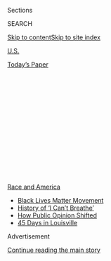 <div id="app">

<div>

<div>

<div>

<div class="NYTAppHideMasthead css-1q2w90k e1suatyy0">

<div class="section css-ui9rw0 e1suatyy2">

<div class="css-eph4ug er09x8g0">

<div class="css-6n7j50">

</div>

<span class="css-1dv1kvn">Sections</span>

<div class="css-10488qs">

<span class="css-1dv1kvn">SEARCH</span>

</div>

[Skip to content](#site-content)[Skip to site
index](#site-index)

</div>

<div id="masthead-section-label" class="css-1wr3we4 eaxe0e00">

[U.S.](https://www.nytimes3xbfgragh.onion/section/us)

</div>

<div class="css-10698na e1huz5gh0">

</div>

</div>

<div id="masthead-bar-one" class="section hasLinks css-15hmgas e1csuq9d3">

<div class="css-uqyvli e1csuq9d0">

</div>

<div class="css-1uqjmks e1csuq9d1">

</div>

<div class="css-9e9ivx">

[](https://myaccount.nytimes3xbfgragh.onion/auth/login?response_type=cookie&client_id=vi)

</div>

<div class="css-1bvtpon e1csuq9d2">

[Today’s
Paper](https://www.nytimes3xbfgragh.onion/section/todayspaper)

</div>

</div>

</div>

</div>

<div data-aria-hidden="false">

<div id="site-content" data-role="main">

<div>

<div class="css-1aor85t" style="opacity:0.000000001;z-index:-1;visibility:hidden">

<div class="css-1hqnpie">

<div class="css-epjblv">

<span class="css-17xtcya">[U.S.](/section/us)</span><span class="css-x15j1o">|</span><span class="css-fwqvlz">After
Protests, Politicians Reconsider Police Budgets and
Discipline</span>

</div>

<div class="css-k008qs">

<div class="css-1iwv8en">

<span class="css-18z7m18"></span>

<div>

</div>

</div>

<span class="css-1n6z4y">https://nyti.ms/30o0CGI</span>

<div class="css-1705lsu">

<div class="css-4xjgmj">

<div class="css-4skfbu" data-role="toolbar" data-aria-label="Social Media Share buttons, Save button, and Comments Panel with current comment count" data-testid="share-tools">

  - 
  - 
  - 
  - 
    
    <div class="css-6n7j50">
    
    </div>

  - 
  - 

</div>

</div>

</div>

</div>

</div>

</div>

<div id="NYT_TOP_BANNER_REGION" class="css-13pd83m">

<div>

<div id="styln-prism-menu-1590763508878" class="section interactive-content interactive-size-medium css-1edisqu">

<div class="css-17ih8de interactive-body">

<div id="scroll-container" class="css-1gj85ro">

[<span class="styln-title-wrap"><span class="css-1pje3qr">Race
and</span><span class="css-1pje3qr">
America</span></span>](https://www.nytimes3xbfgragh.onion/news-event/george-floyd-protests-minneapolis-new-york-los-angeles?action=click&pgtype=Article&state=default&region=TOP_BANNER&context=storylines_menu)

  - [Black Lives Matter
    Movement](https://www.nytimes3xbfgragh.onion/interactive/2020/07/03/us/george-floyd-protests-crowd-size.html?action=click&pgtype=Article&state=default&region=TOP_BANNER&context=storylines_menu)
  - [History of ‘I Can’t
    Breathe’](https://www.nytimes3xbfgragh.onion/interactive/2020/06/28/us/i-cant-breathe-police-arrest.html?action=click&pgtype=Article&state=default&region=TOP_BANNER&context=storylines_menu)
  - [How Public Opinion
    Shifted](https://www.nytimes3xbfgragh.onion/interactive/2020/06/10/upshot/black-lives-matter-attitudes.html?action=click&pgtype=Article&state=default&region=TOP_BANNER&context=storylines_menu)
  - [45 Days in
    Louisville](https://www.nytimes3xbfgragh.onion/interactive/2020/07/16/us/black-lives-matter-protests-louisville-breonna-taylor.html?action=click&pgtype=Article&state=default&region=TOP_BANNER&context=storylines_menu)

</div>

</div>

</div>

</div>

</div>

<div id="top-wrapper" class="css-1sy8kpn">

<div id="top-slug" class="css-l9onyx">

Advertisement

</div>

[Continue reading the main
story](#after-top)

<div class="ad top-wrapper" style="text-align:center;height:100%;display:block;min-height:250px">

<div id="top" class="place-ad" data-position="top" data-size-key="top">

</div>

</div>

<div id="after-top">

</div>

</div>

<div>

<div id="sponsor-wrapper" class="css-1hyfx7x">

<div id="sponsor-slug" class="css-19vbshk">

Supported by

</div>

[Continue reading the main
story](#after-sponsor)

<div id="sponsor" class="ad sponsor-wrapper" style="text-align:center;height:100%;display:block">

</div>

<div id="after-sponsor">

</div>

</div>

<div class="css-186x18t">

</div>

<div class="css-1vkm6nb ehdk2mb0">

# After Protests, Politicians Reconsider Police Budgets and Discipline

</div>

Elected officials are exploring changes ranging from defunding police
departments to requiring more accountability.

<div class="css-79elbk" data-testid="photoviewer-wrapper">

<div class="css-z3e15g" data-testid="photoviewer-wrapper-hidden">

</div>

<div class="css-1a48zt4 ehw59r15" data-testid="photoviewer-children">

![<span class="css-16f3y1r e13ogyst0" data-aria-hidden="true">Protesters
in Washington painted the phrase “defund the police” onto 16th Street on
Saturday
night. </span><span class="css-cnj6d5 e1z0qqy90" itemprop="copyrightHolder"><span class="css-1ly73wi e1tej78p0">Credit...</span><span><span>Doug
Mills/The New York
Times</span></span></span>](https://static01.graylady3jvrrxbe.onion/images/2020/06/08/us/08UNREST-DEFUND-wdc/08UNREST-DEFUND-wdc-articleLarge.jpg?quality=75&auto=webp&disable=upscale)

</div>

</div>

<div class="css-18e8msd">

<div class="css-vp77d3 epjyd6m0">

<div class="css-1baulvz">

By [<span class="css-1baulvz" itemprop="name">Dionne
Searcey</span>](https://www.nytimes3xbfgragh.onion/by/dionne-searcey),
[<span class="css-1baulvz" itemprop="name">John
Eligon</span>](https://www.nytimes3xbfgragh.onion/by/john-eligon) and
[<span class="css-1baulvz last-byline" itemprop="name">Farah
Stockman</span>](https://www.nytimes3xbfgragh.onion/by/farah-stockman)

</div>

</div>

  - 
    
    <div class="css-ld3wwf e16638kd2">
    
    June 8,
    2020
    
    </div>

  - 
    
    <div class="css-4xjgmj">
    
    <div class="css-d8bdto" data-role="toolbar" data-aria-label="Social Media Share buttons, Save button, and Comments Panel with current comment count" data-testid="share-tools">
    
      - 
      - 
      - 
      - 
        
        <div class="css-6n7j50">
        
        </div>
    
      - 
      - 
    
    </div>
    
    </div>

</div>

</div>

<div class="section meteredContent css-1r7ky0e" name="articleBody" itemprop="articleBody">

<div class="css-1fanzo5 StoryBodyCompanionColumn">

<div class="css-53u6y8">

MINNEAPOLIS — In an abrupt change of course, the mayor of New York vowed
to cut the budget of the nation’s largest police force. In Los Angeles,
the mayor called for redirecting millions of dollars from policing after
protesters gathered outside his home. And in Minneapolis, City Council
members pledged to dismantle their
[police](https://www.nytimes3xbfgragh.onion/2020/06/09/us/ca-defund-police.html)
force and completely reinvent how public safety is handled. As tens of
thousands of people have demonstrated against police violence over the
past two weeks, calls have emerged in cities across the country for
fundamental changes to American policing.

The pleas for change have taken a variety of forms — including measures
to restrict police use of military-style equipment and efforts to
require officers to face strict discipline in cases of misconduct.
Parks, universities and schools have distanced themselves from local
police departments, severing contracts. In some places, the calls for
change have gone still further, aiming to abolish police departments,
shift police funds into social services or [defund
police](https://www.nytimes3xbfgragh.onion/2020/06/09/us/ca-defund-police.html)
departments partly or entirely.

“It is a critical time that we can see concrete change,” said the Rev.
Al Sharpton, who last week addressed the crowd gathered for [a memorial
service for George
Floyd](https://www.nytimes3xbfgragh.onion/2020/06/08/us/george-floyd-viewing-funeral-houston-unrest.html),
the black man who died after a white police officer pressed his knee
into his neck for nearly nine minutes in Minneapolis last month. “The
legislation and the policy changes will be the ones that determine the
victory of this
movement.”

</div>

</div>

<div class="audioFigureHeading">

<div class="css-1et479a">

![](https://static01.graylady3jvrrxbe.onion/images/2017/01/29/podcasts/the-daily-album-art/the-daily-album-art-articleInline-v2.jpg?quality=75&auto=webp&disable=upscale)

</div>

### Listen to ‘The Daily’: The Case for Defunding the Police

<span class="css-59o34k">Protesters across the country are calling for
the abolition of policing. But what would that actually look
like?</span>

</div>

<div class="css-qe9gm7">

<div>

<div class="css-1g7y0i5 e1drnplw0">

<div class="css-1ceswkc e1drnplw1">

</div>

<div class="css-f2fzwx e1drnplw2">

<div data-aria-labelledby="modal-title" data-role="region">

<div id="modal-title" class="css-mln36k">

transcript

</div>

<div class="css-pbq7ev">

</div>

<span>Back to The
Daily</span>

<div class="css-f6lhej">

<div class="css-1ialerq">

<div class="css-1701swk">

bars

</div>

<div>

<div class="css-1t7yl1y">

0:00/25:49

</div>

<div class="css-og85jy">

\-25:49

</div>

</div>

</div>

</div>

<div class="css-15fbio0">

<div class="css-1p4nyns">

transcript

## Listen to ‘The Daily’: The Case for Defunding the Police

### Hosted by Michael Barbaro; produced by Rachel Quester, Luke Vander Ploeg and Asthaa Chaturvedi; with help from Annie Brown; and edited by M.J. Davis Lin and Lisa Chow

#### Protesters across the country are calling for the abolition of policing. But what would that actually look like?

</div>

  - michael barbaro  
    From The New York Times, I’m Michael Barbaro. This is “The Daily.”

  - \[music\]  
    Today, several major U.S. cities are now proposing ways to defund
    and even dismantle their police departments. John Eligon on the
    thinking behind those plans and what they might look like in
    practice.
    
    It’s Tuesday, June 9.

  - archived recording (protestors)  
    (CHANTING) I can’t breathe\! I can’t breathe\!

john eligon

In the early days of the protests after George Floyd was killed —

  - archived recording (protestors)  
    (CHANTING) No justice, no peace\! No justice, no peace\!

john eligon

— it was just pure emotions and raw rage.

  - archived recording (protestors)  
    \[EXPLETIVE\] these racist \[EXPLETIVE\] police\!

john eligon

But pretty soon, once the more fiery protests and fiery unrest died
down, then we started seeing the organizers come in and talking about
what they want. And one thing we quickly saw were these face masks that
people were wearing. They were black, and they had yellow writing on
them. And they said, “Defund police.”

michael barbaro

Hmm.

john eligon

And from there, you start hearing these calls at protest, at rallies.

  - archived recording (protestors)  
    (CHANTING) Defund the police\! Defund the police\!

john eligon

You start hearing, “Defund the police.”

You start hearing calls to abolish the police. You start seeing people
waving signs. And it became clear that this was an opening that a lot of
activists saw to take this moment of a very brutal police killing and
turn it into something much larger.

  - archived recording (protestor 1)  
    Do the right thing\!

  - archived recording (protestor 2)  
    Defund the police\!

michael barbaro

So John, what do these concepts — defund, dismantle, abolish the police
— what exactly do they mean?

john eligon

To defund, when activists say that, what they mean is taking money away
from the police department’s budget and redirect it toward other things
— whether that be social services, agencies, maybe mental health
agencies — that can do functions that police are often called on to do.

michael barbaro

Mm-hmm.

john eligon

But if you fully defund it, you can get to a space where the police
department is abolished. And so essentially, what that means is that
there is no more police department as we know it. You don’t call these
men and women in blue shirts to come racing to your door with their guns
in hand. It means that they have to figure out some other form of
providing that public safety, and the police department would not be
that form.

michael barbaro

And where did these concepts come from?

john eligon

Well, at their core, they come from the problems and issues that
especially communities of color, especially black communities, have had
with policing. They see police coming into their communities to
brutalize them, not to protect and serve them. And that has really
influenced this desire to keep the police away, to do something else.
And we’ve seen, basically, that governments and police forces, they
respond with certain reforms. We’ve seen efforts for body cameras. We’ve
seen diversifying the police departments. We’ve seen changes to the
rules on use of force.

michael barbaro

Mm-hmm.

john eligon

But what became clear to a lot of today’s activists, and what they say
explicitly, is that these reforms are not working. If you look at since
Michael Brown was killed in Ferguson, Missouri six years ago, the police
have continued to kill people at high rates, and especially black people
at disproportionately high rates. And so for them, the only solution is
to tear it down and build something new.

michael barbaro

So John, what might it actually look like in practice to defund or
abolish a police department?

john eligon

So for instance, if someone is homeless and they’re struggling on the
streets, a person can call 9-1-1, and instead of an armed police officer
being sent out, perhaps there can be an outreach worker from a homeless
services agency. Or if you have someone having a mental health episode,
then again, you can call 9-1-1, and instead of a police officer, maybe a
health care worker, a mental health worker will come out. And the idea
behind it is to really cut down the interactions between armed police
officers and civilians. And by doing that, the hope is that it will
reduce their conflict and the potential for people getting hurt or
killed by police officers.

michael barbaro

Right. I mean, that makes a certain sense, especially for a community
where there’s not a lot of violent crime. But every community is
different, right? And some towns, some cities — I think about New York
City, for example — have a significantly higher rate of violent crime
that would seem to require having armed police. So how do activists
think about that?

john eligon

For a lot of the activists that I spoke to, the issue was about
centering public safety on communities. And one activist that I spoke
to, Arianna Nason, she said essentially it’s going to be up to each
community to decide what public safety looks like for itself.

  - arianna nason  
    It’s going to be up to every community to decide what they need. We
    can’t decide that.

john eligon

So maybe that’s armed patrols. Maybe that’s mental health workers. Maybe
that’s some sort of mobile units with social workers sitting in it, and
people are trained in using force and different things. One of the big
ideas is this idea of community policing, community watch. And it’s
interesting. I had said isn’t an issue, though, with community policing
or community patrols, neighborhood watch, that if I walk into that
community, as a black man with dreadlocks, if I walk into one of these
communities, we see what happens with neighborhood watch. We see Trayvon
Martin. We see Ahmaud Arbery.

  - john eligon  
    Should that be a concern, then? I guess with this community-type
    based model that certain people who look a certain way might go into
    the neighborhood, and that community might decide to take it into
    their own hands and then take it overboard, I guess.

john eligon

And she took off her sunglasses. She looked at me, and she said —

  - arianna nason  
    No, I get that. And I’ll be really real with you. For me,
    personally, I don’t have all the answers for that. I don’t. And I
    wish I did. A lot of it is —

john eligon

Honestly, I don’t really know the answer to that right now.

michael barbaro

Huh.

john eligon

She was not sure exactly what the answer was. And see, this is all to
say, it’s still very tricky and very much a work in progress. But what
she did say is that the current system also is not working for me
either. So it’s a matter of what are they going to do differently? And
they believe that something drastically different needs to be done.

michael barbaro

Mm-hmm. As best you can tell, would any of the familiar elements of an
existing police department — I’m thinking, for the sake of argument,
homicide detectives, special victims units that investigate sexual
assault or rape — do those remain? Do they take a different form? Do
they adopt a different name? Has that been fleshed out?

john eligon

I would say, no, it’s not been fleshed out. Because again, we go back to
the fact that this is not going to be some federal commission, or even
state commission or a city commission for anywhere that’s going to come
up with, like, these are the rules for public safety now. And these are
all things that need to be worked out. And I think what people say with
things like homicide investigations, with sex crimes investigations and
things like that, they say a couple of things. One, the police are not
doing a good job at those anyways. So you have lots of cities where the
clearance rate on homicides and other investigations is miserable. You
had, even here in Minneapolis, there was a big scandal with all the rape
kits that they had untested. So they had a lot of issues with crimes
that were not being investigated properly. And then, the second thing
that people say is that those jobs can be taken up by specialized,
trained people. You can build new institutions to do those things that
aren’t necessary policing. I did talk to one council member who said,
maybe there’s still police, but for very, very limited role, and many of
their responsibilities are farmed out. You know, anything short of some
sort of active violence, you don’t need police for. So in some people’s
eyes, that would still be a police force. But one thing that the people
who are most ardent about abolishing the police or defunding the police,
even, they make it clear that they don’t just want a system in which
it’s police in another name, police with another uniform on.

\[music\]

And these demands to defund the police, they’ve actually been brewing in
Minneapolis for several years now. Ever since a police killing back in
2015, there’s been several local activist groups working on it. And
those activist groups came together this past weekend in what was
probably the biggest and most clearest demand for defunding the police.

michael barbaro

We’ll be right back.

  - archived recording (protestors)  
    (CHANTING) Abolish the M.P.D.\!

john eligon

So there were hundreds of activists who went and gathered in front of
the mayor Jacob Frey’s house.

  - archived recording (protestors)  
    Abolish the M.P.D.\! And they had a megaphone. They were chanting.
    They were screaming. And sure enough, the mayor came out to talk to
    the protesters. He kind of made his way through the crowd, walked up
    to the front, and you had one of the lead organizers for a group
    called the Black Visions Collective. Kandace Montgomery, she was
    standing up on a riser there, talking down in a megaphone to the
    mayor.

  - archived recording (kandace montgomery)  
    Jacob Frey, we have a yes-or-no question for you. Yes or no, will
    you commit to defunding Minneapolis Police Department?

  - archived recording (jacob frey)  
    \[INAUDIBLE\]

john eligon

And you could tell, like, there is this hesitation because he knows this
is not going to go well, right? You have all these very vocal, very
ardent activists around you who want you to defund the police.

  - archived recording (kandace montgomery)  
    Will you defund the Minneapolis Police Department?

  - archived recording  
    \[CROWD MURMURING\]

  - archived recording (kandace montgomery)  
    All right, be quiet y’all. Be quiet, because it’s important that we
    actually hear this. It’s important that we hear this, because if
    y’all don’t know, he’s up for re-election next year.

  - archived recording  
    \[CROWD CHEERING\]

john eligon

And then —

  - archived recording (jacob frey)  
    I do not support the full abolition of the police department.

  - archived recording (kandace montgomery)  
    All right\!

  - archived recording (speaker)  
    You’re wasting our time\! Get the \[EXPLETIVE\] out of here\!

john eligon

And he gives his answer — he does not support full abolition of the
police.

  - archived recording (crowd)  
    (CHANTING) Go home, Jacob, go home\! Go home, Jacob, go home\!

john eligon

And he turns around, and he just kind of walked off into the sea of
people.

  - archived recording (crowd)  
    (CHANTING) Shame\! Shame\! Shame\! Shame\! Shame\! Shame\! Shame\!
    Shame\! Shame\!

john eligon

So after this event, there was already an event planned for the
following day by some of these same activists organizations, in which
they were going to bring council members who were supportive of their
cause onto a stage in a park in the Southern part of the city. And they
were going to try to get them to make a commitment to defunding the
police.

michael barbaro

So a lot like what they had done to the mayor?

john eligon

Exactly.

  - archived recording (lisa bender)  
    Hi, Minneapolis. You look so beautiful today. I’m Lisa Bender. I’m
    the president of the Minneapolis City Council.

john eligon

And so we had this gathering where there were hundreds of residents.

  - archived recording (lisa bender)  
    Our efforts at incremental reform have failed. Period.

john eligon

And you had council members.

  - archived recording (lisa bender)  
    Our commitment is to do what’s necessary to keep every single member
    of our community safe, and to tell the truth that the Minneapolis
    Police are not doing that. \[CROWD CHEERS\]

john eligon

And you had nine of them who went up on the stage.

  - archived recording (council member 1)  
    We are here today to begin the process of ending the Minneapolis
    Police Department. \[CROWD CHEERS\]

john eligon

And then all nine of them each read a part pledging to defend the
police.

  - archived recording (council member 2)  
    All of us on this stage support this statement, and we stand with
    the people of Minneapolis in fighting for a safer community. \[CROWD
    CHEERS\]

john eligon

The last council member, he basically said, and we are all committing to
this pledge. And at that moment, it was like this emotional eruption.

  - archived recording (speaker)  
    \[INAUDIBLE\], get up, y’all. We are transforming our city right
    now. Get up\! get

john eligon

You had white people, black people, Asian people, all putting their
fists in the air, shouting, defund the police, defund police.

  - archived recording (crowd)  
    (CHANTING) Defund M.P.D.\! Defund M.P.D.\! Defund M.P.D.\!

michael barbaro

So just to be clear, this is not a vote, and not necessarily even a
pledge to vote, but this is a public commitment to defund the police —
to do the very thing that the mayor, when asked, declined to agree to 24
hours before.

john eligon

Yes, exactly. This is a pledge that they are going to defund the police.
It is not a vote. It is not anything set in stone or written. But these
are putting them all on record in front of many community members,
saying that we are going to do this. And I even asked the activists
about that. I said, we’ve heard politicians say things before and not
keep those pledges. But this is something that they saw they’ve been
working on with them together in tandem. So I think there’s a level of
trust there that this pledge has really meant something. And you could
see it in the reaction of the people who were there. They were really
describing it as their Civil Rights Movement, their Voting Rights Act
moment.

michael barbaro

Wow. And John, can the members of the City Council who were in that
park, making this pledge, do they have the actual authority to take away
funding from the police department?

john eligon

Yes, they absolutely have voting authority to do that. The council
actually controls the police department’s budget. And what’s more
significant about this moment is that because there were nine of them,
those nine seats represents a veto-proof majority. So even if the mayor,
Jacob Frey, does not want this to happen, if that coalition sticks
together, they can do this on their own. And I think what we’re seeing
is this sentiment is growing in traction in certain places. Like we
already have in New York and Los Angeles, the mayors in both of those
cities have already said that they are going to be redirecting funds
that were intended for the police toward other parts of the city, toward
other agencies in the city.

michael barbaro

I’m curious what the appetite for this kind of change to policing is,
beyond the cities where there are largely Democratic city councils and
mayors, and where this is now under discussion.

john eligon

That’s a very key question, right? We’re already seeing conservatives
coming out against this and talking about this is as very radical
leftist step to be taking. We see Donald Trump already tweeting about
it. So certainly, this is something that, for conservative communities,
something like this would be a tougher sell. And so again, policing is a
very local thing. So what you experience and what the police force does
or does not look like in Minneapolis is going to be very different than
what it does or does not look like in Edina, which is just outside of
Minneapolis, or any other suburb. So it’s going to be, in some ways, a
patchwork of public safety, I think, if these things start happening
around the country.

michael barbaro

And I guess an open question is whether or not this has entered the
mainstream, even of the Democratic Party. Just a few hours before you
and I began to talk, Joe Biden came out and said he does not support
defunding the police.

john eligon

Yeah, this is certainly not something that is part of the mainstream or
moderate Democratic platform. That said, you do get some people who
might be in these more moderate spaces, you do get their attention and
you do get their ear, is this sense that policing is not working — which
is just the basis of what these defund or abolish the police efforts are
about, is that the system is not working. And so you will get even the
more moderate folks to say that, to buy into that. And that may not
result in them supporting a defund or abolishment, but will it support
more stringent reforms, more significant reforms to police? So we’ll see
what happens.

michael barbaro

I wonder how the activists that you’re talking to see the challenge of
explaining what these concepts are going to mean. Because in this
moment, I think many Americans are really hearing these calls — defund,
dismantle, abolish — for the first time. And they may be very wary of
them, and they may see them as quite radical.

john eligon

What the activists will tell you is that while it might sound radical
for many Americans, this actually is not all that radical for a large
section of this country.

  - john eligon  
    What was your name, sir?

  - yahzerah brazelton  
    Yaazirah

  - john eligon  
    How do you spell that?

  - yahzerah brazelton  
    Y-A-H- —

john eligon

If you go to black and brown communities — like I went up to the North
Side of Minneapolis — and you talk to people about their experiences
with the police there, it is not the experience of expecting an officer
to come and help you. It’s exactly the opposite. And I was speaking with
a couple there, Amanda and Yaazirah Brazelton.

  - yahzerah brazelton  
    It’s about time for a change.

  - amanda brazelton  
    A change, yeah.

  - yahzerah brazelton  
    Yeah. About time for a change.

john eligon

And they were telling me that from a young age, essentially, they
already had horrific experiences with the police.

  - yahzerah brazelton  
    \[INAUDIBLE\] I have police put guns in my face, you know, at seven
    years old, coming to my house with my mother and my father arguing,
    just regular argument that happens with a husband and wife.

john eligon

Yaazirah, he was seven years old when the police came to his house when
his parents were having an argument.

  - yahzerah brazelton  
    And they put guns in my face and put us all on the ground.

john eligon

And then they stuck a gun in his face.

  - yahzerah brazelton  
    They traumatized me in childhood, so I was really against white
    police officers since.

john eligon

And his wife Amanda, she was 14 when she was in a car with white people,
and she’s black.

  - amanda brazelton  
    We were driving in the car. All my white friends got out. And as
    soon as I got out, they pulled guns, yelled at —

john eligon

And when they were pulled over, the cops let the white people out, but
then they pulled guns on her.

  - amanda brazelton  
    I’m 14 years old, in the backseat of the car, not doing nothing
    wrong. And that was my first real incident with the police in that
    interaction.

john eligon

And so the way they see the police department is not a force where you
call and then an Officer Friendly shows up.

  - amanda brazelton  
    Man, I got a houseful of kids that are scared of the police because
    of what they’ve seen.

john eligon

It’s one where Amanda recalled her children have already had run-ins
with the police that when someone was breaking into their house once,
she didn’t call the police, but she called family and friends.

  - amanda brazelton  
    And I called him. I called my brother. I called my uncle. I called
    my dad, my mom, before called the police.

john eligon

Why didn’t you call the police?

  - amanda brazelton  
    Because they kill black people. They’ll call me, I’ll get killed in
    my own home.

john eligon

So it’s already a lived experience, a lived reality for people in many
black communities, that the police are essentially a force that only
exists, in their eyes, to harass them, to brutalize them and not to
protect them. And what the activists hope is that people who are scared
that abolishing police will suddenly lead to a breakdown in their
communities and just rampant violence, they’re saying, no, this will
create outcomes that will make the community safer and better, not just
for affluent white communities, but for all communities across the
country. And so what activists are asking is that people who see this as
a radical idea, who can’t envision a world without police, they’re
asking them to just walk in these people’s shoes, understand what
they’re going through.

\[music\]

michael barbaro

John, thank you very much.

john eligon

Thank you.

  - archived recording (lisa bender)  
    The nine members of the city council that came from every corner of
    our city to stand together to make this commitment, we don’t have
    all the answers.

michael barbaro

In an interview on Monday, the president of the Minneapolis City
Council, one of the nine members who has pledged to defund the city’s
police department, acknowledged that implementing the plan would likely
take years.

  - archived recording (lisa bender)  
    And if you look back at the last 150 years of our police department,
    it is becoming increasingly clear that that model of policing isn’t
    working. I hope it won’t take 150 years to get to that looking
    forward, that next solution. But we have a lot of wisdom in our
    community. We have invested in \[INAUDIBLE\] —

\[music\]

michael barbaro

We’ll be right back.

Here’s what else you need to know today.

  - archived recording (karen bass)  
    Good morning, everyone. The Justice in Policing Act establishes a
    bold, transformative vision of policing in America.

michael barbaro

On Monday, Congressional Democrats introduced the most sweeping federal
plan to reform the police in modern memory.

  - archived recording (karen bass)  
    Never again should the world be subjected to witnessing what we saw
    on the streets in Minneapolis — the slow murder of an individual by
    a uniformed police officer.

michael barbaro

The legislation would reduce the legal protections that now shield
police officers accused of misconduct from being prosecuted, and would
impose new restrictions to prevent police officers from using deadly
force. The measure is expected to quickly pass in the House, where
there’s a Democratic majority, but faces an uncertain future in the
Republican-controlled Senate. Meanwhile, state-level reforms continue.
On Monday, New York’s legislature banned the use of chokeholds by police
and repealed a statute that effectively hid the disciplinary records of
police officers.

And —

  - archived recording (dr. tedros adhonom)  
    Almost 7 million cases of Covid-19 have now been reported to W.H.O.,
    and almost 400,000 deaths. Although the situation in Europe is
    improving, globally, it’s worsening.

michael barbaro

The World Health Organization said that the number of new daily
infections from the coronavirus hit a record high — more than 136,000 on
Sunday — and warned that mass protests in places like the U.S. could
further spread the virus.

  - archived recording (dr. tedros adhonom)  
    We encourage all those protesting around the world to do so safely.
    Clean your hands, cover your cough and wear a mask if you attend a
    protest.

michael barbaro

Finally, the National Bureau of Economic Research said that because of
the pandemic, the United States economy officially entered a recession
in February, ending the longest economic expansion on record. It began
in 2009 and lasted 128 months.

\[music\]

That’s it for “The Daily.” I’m Michael Barbaro. My colleague Caitlin
Dickerson will host the show tomorrow.

</div>

</div>

</div>

</div>

</div>

</div>

<div class="css-1fanzo5 StoryBodyCompanionColumn">

<div class="css-53u6y8">

Democrats in Congress on Monday unveiled legislation aimed at ending
excessive use of force by the police and making it easier to identify,
track and prosecute police misconduct. The measures were seen as the
most expansive intervention into policing that federal lawmakers have
proposed in recent memory.

The legislation would curtail protections that shield police officers
accused of misconduct from being prosecuted and would set restrictions
aimed at barring officers from using deadly force except as a last
resort. The fate of the measures was far from certain; they were
expected to pass swiftly in the Democratic-led House, but President
Trump and Republican lawmakers have yet to signal what measures, if any,
they would accept. The legislation under consideration does not
contemplate defunding police departments and falls short of what many
protesters have demanded.

</div>

</div>

<div>

</div>

<div class="css-1fanzo5 StoryBodyCompanionColumn">

<div class="css-53u6y8">

For his part, Mr. Trump on Monday [discarded proposals to remove
funds](https://www.nytimes3xbfgragh.onion/2020/06/08/us/politics/defund-police-trump.html)
from police departments. “We won’t be defunding our police,” he said.
“We won’t be dismantling our police.” His attorney general, William P.
Barr, said that it would be wrong to reduce police budgets in part
because he felt the country needed more policing to preserve public
safety, and warned that the nation would see “chaos” and “more killings”
should any major city disband its department.

Former Vice President Joseph R. Biden Jr., the presumptive Democratic
presidential nominee, “does not believe that police should be defunded,”
[a campaign spokesman said on
Monday](https://www.nytimes3xbfgragh.onion/2020/06/08/us/politics/biden-defund-the-police.html),
adding that Mr. Biden “supports the urgent need for reform” as well as
financial support for community policing programs.

</div>

</div>

<div class="css-1fanzo5 StoryBodyCompanionColumn">

<div class="css-53u6y8">

Around the country, city and state leaders were weighing overhauls of
their policing policies, aware of the delicate balance of voters’
concerns about crime versus their repulsion at police brutality.

In Albany, New York State lawmakers on Monday began passing a
wide-ranging package of bills targeting police misconduct, overcoming
deep-seated opposition from law enforcement unions. The measures, many
of which have languished for years, include [a ban on the use of
chokeholds](https://www.nysenate.gov/legislation/bills/2019/s6670/amendment/b)
as well as the repeal of a decades-old statute that has effectively
[hidden the disciplinary
records](https://www.nytimes3xbfgragh.onion/2020/06/05/nyregion/police-misconduct-records-are-secret-protests-may-finally-change-that.html)
of police officers from public view.

Last week, a City Council budget meeting in Nashville stretched on for
more than eight hours, coming to a close well after midnight as
residents organized by a coalition of community groups lined up to
demand that the police budget be cut.

</div>

</div>

<div>

</div>

<div class="css-1fanzo5 StoryBodyCompanionColumn">

<div class="css-53u6y8">

The idea of removing money from police forces, once largely put forth
for years by academics and advocacy groups, appeared to be shifting into
the spotlight, as activists and elected officials in cities like
Nashville, Portland, Ore., and Denver weighed the possibility.

“This is totally new,” said Stacie Gilmore, City Council member for a
largely Latino and African-American district in Denver who had received
2,500 emails in the past three days demanding the city defund the
police. “We’re always scrambling to get enough resources. Our Police
Department by default serves as social worker, therapist, family
counselor, career counselor. We don’t need the police to do that job
anymore. It’s not working for communities of color.”

Late last week, after several days of protests, Mayor Ted Wheeler of
Portland announced an end to school resource officers, freeing up $1
million to be used elsewhere with community input, according to Tim
Becker, a spokesman for the mayor.

</div>

</div>

<div class="css-1fanzo5 StoryBodyCompanionColumn">

<div class="css-53u6y8">

Around the country, the calls from activists and other leaders for
defunding police departments have taken on different meanings in
different places. Most pleas for defunding the police do not signal a
wish to end efforts at public safety. Rather, officials say they want to
stop spending millions of dollars on certain items for the police, such
as military-style equipment. Some proposals seek to trim the number of
officers, a prospect that could force a debate over union contracts.

The end goal, advocates say, is to put an end to horrific scenes like
the death of Mr. Floyd in Minneapolis.

</div>

</div>

<div>

</div>

<div class="css-1fanzo5 StoryBodyCompanionColumn">

<div class="css-53u6y8">

In that city, council members took a first major step toward dismantling
its police force on Sunday when nine of them, a veto-proof majority,
pledged to revamp policing. Specifics were uncertain but council members
promised to listen to concerns from community groups and cautioned
changes would take time.

“We’re reclaiming the conversation of public safety and we’re saying,
‘It doesn’t have to be fear-based, it doesn’t have to be
punishment-based,’” said Alondra Cano, a council member.

</div>

</div>

<div class="css-79elbk" data-testid="photoviewer-wrapper">

<div class="css-z3e15g" data-testid="photoviewer-wrapper-hidden">

</div>

<div class="css-1a48zt4 ehw59r15" data-testid="photoviewer-children">

![<span class="css-16f3y1r e13ogyst0" data-aria-hidden="true">Mayor Bill
de Blasio has vowed to decrease the New York Police Department’s $6
billion
budget.</span><span class="css-cnj6d5 e1z0qqy90" itemprop="copyrightHolder"><span class="css-1ly73wi e1tej78p0">Credit...</span><span>Gabriela
Bhaskar for The New York
Times</span></span>](https://static01.graylady3jvrrxbe.onion/images/2020/06/08/us/08UNREST-DEFUND-nypd/merlin_173322660_2879d025-0946-4aa1-88b0-69419ebf62f2-articleLarge.jpg?quality=75&auto=webp&disable=upscale)

</div>

</div>

<div class="css-1fanzo5 StoryBodyCompanionColumn">

<div class="css-53u6y8">

Other lawmakers and leaders say defunding police departments could have
unintended consequences. Some people worry about safety if fewer armed
officers are on patrol, especially in summer months when crime rates
tend to spike.

</div>

</div>

<div class="css-1fanzo5 StoryBodyCompanionColumn">

<div class="css-53u6y8">

Jim Cooper, a Democratic state legislator in California, urged cities to
proceed with caution when they consider cutting police budgets.

“You still have bad people out there who do bad things,” said Mr.
Cooper, who spent 30 years in law enforcement. “And most of the crime is
in underserved neighborhoods, not in SoHo or Beverly Hills.”

After 10 nights of mass protests and several videos documenting police
violence in New York, Mayor Bill de Blasio on Sunday vowed to cut an
unspecified amount from the [New York Police
Department](https://www.nytimes3xbfgragh.onion/2020/06/15/nyregion/nypd-plainclothes-cops.html)’s
$6 billion budget and redirect it toward youth and other social
programs.

Earlier, Mr. de Blasio had expressed substantial skepticism about the
wisdom of cutting police funding, even as he acknowledged that all
agencies might face cuts should the federal government fail to come
through with more coronavirus relief.

In Los Angeles, Mayor Eric Garcetti last week agreed to redirect $150
million from the Police Department’s nearly $2 billion budget and other
city programs to health and education programs among others. The move
came after calls from members of Black Lives Matter Los Angeles and the
City Council.

Officials from police unions have pushed back against the idea with
sharp rebukes in some cases. In Los Angeles, the union issued a
statement saying that a crisis response team should be sent to the mayor
“because Eric has apparently lost his damn mind.” Union members [warned
that spending cuts would lead to more
crime.](https://abc7.com/mayor-eric-garcetti-lapd-george-floyd-police-misconduct/6234091/)

</div>

</div>

<div class="css-79elbk" data-testid="photoviewer-wrapper">

<div class="css-z3e15g" data-testid="photoviewer-wrapper-hidden">

</div>

<div class="css-1a48zt4 ehw59r15" data-testid="photoviewer-children">

<div class="css-1xdhyk6 erfvjey0">

<span class="css-1ly73wi e1tej78p0">Image</span>

<div class="css-zjzyr8">

<div data-testid="lazyimage-container" style="height:257.77777777777777px">

</div>

</div>

</div>

<span class="css-16f3y1r e13ogyst0" data-aria-hidden="true">A rally in
support of defunding the police was held at Powderhorn Park in
Minneapolis on
Sunday.</span><span class="css-cnj6d5 e1z0qqy90" itemprop="copyrightHolder"><span class="css-1ly73wi e1tej78p0">Credit...</span><span>Laylah
Amatullah Barrayn for The New York Times</span></span>

</div>

</div>

<div class="css-1fanzo5 StoryBodyCompanionColumn">

<div class="css-53u6y8">

In Minneapolis, [police have used force against black
people](https://www.nytimes3xbfgragh.onion/interactive/2020/06/03/us/minneapolis-police-use-of-force.html)
at a rate at least seven times as often as they have against white
people over the past five years, according to the city’s data.

</div>

</div>

<div class="css-1fanzo5 StoryBodyCompanionColumn">

<div class="css-53u6y8">

That statistic helps explain why the idea of abolishing the police force
makes sense to some African-Americans. Some black people say police
departments have not served to protect their communities, but rather to
harass and brutalize them. Amanda Brazelton, a resident of Minneapolis’s
predominantly black North Side, said she supported using money that now
goes to the police to instead create community-led safety efforts.

Ms. Brazelton said negative interactions with the police started when
she was 14 and riding in a car that was pulled over. The officers did
nothing when her white friends got out, she said. But when she stepped
out of the car, the officers pulled weapons on her and yelled.

Now, if there is an issue at her home or she feels in danger, Ms.
Brazelton, a 30-year-old caterer, said she would call friends or family
before the police.

“As crazy as it seems, it could be something for the better,” Ms.
Brazelton said of abolishing the police. “They kill black people.”

There is a difference between defunding the police and abolishing the
police, said Arianna Nason, a member of the MPD150 Collective, a
coalition of community activists in Minneapolis.

She envisions a city where community watch groups or app-based safety
groups could respond to crimes.

</div>

</div>

<div class="css-1fanzo5 StoryBodyCompanionColumn">

<div class="css-53u6y8">

The prospect that neighborhood watch groups could stereotype and
endanger people of color is also a concern among some people. Ms. Nason
said she understood that, but that danger already existed in the current
system.

“A lot of it is a leap of faith,” she said. “I want to choose to believe
in humanity. I want to choose to believe that this moment feels
different because it is different.”

Dionne Searcey and John Eligon reported from Minneapolis, and Farah
Stockman from Boston. Reporting was contributed by Maggie Haberman,
Thomas Kaplan and Catie Edmondson from Washington; Astead W. Herndon
from Houston; Dana Rubinstein and Richard A. Oppel Jr. from New York;
Shawn Hubler from Sacramento; Eric Killelea from Minneapolis; and Luis
Ferré-Sadurní from Albany, N.Y.

</div>

</div>

<div>

</div>

</div>

<div>

</div>

<div>

</div>

<div>

</div>

<div>

<div id="bottom-wrapper" class="css-1ede5it">

<div id="bottom-slug" class="css-l9onyx">

Advertisement

</div>

[Continue reading the main
story](#after-bottom)

<div id="bottom" class="ad bottom-wrapper" style="text-align:center;height:100%;display:block;min-height:90px">

</div>

<div id="after-bottom">

</div>

</div>

</div>

</div>

</div>

## Site Index

<div>

</div>

## Site Information Navigation

  - [© <span>2020</span> <span>The New York Times
    Company</span>](https://help.nytimes3xbfgragh.onion/hc/en-us/articles/115014792127-Copyright-notice)

<!-- end list -->

  - [NYTCo](https://www.nytco.com/)
  - [Contact
    Us](https://help.nytimes3xbfgragh.onion/hc/en-us/articles/115015385887-Contact-Us)
  - [Work with us](https://www.nytco.com/careers/)
  - [Advertise](https://nytmediakit.com/)
  - [T Brand Studio](http://www.tbrandstudio.com/)
  - [Your Ad
    Choices](https://www.nytimes3xbfgragh.onion/privacy/cookie-policy#how-do-i-manage-trackers)
  - [Privacy](https://www.nytimes3xbfgragh.onion/privacy)
  - [Terms of
    Service](https://help.nytimes3xbfgragh.onion/hc/en-us/articles/115014893428-Terms-of-service)
  - [Terms of
    Sale](https://help.nytimes3xbfgragh.onion/hc/en-us/articles/115014893968-Terms-of-sale)
  - [Site
    Map](https://spiderbites.nytimes3xbfgragh.onion)
  - [Help](https://help.nytimes3xbfgragh.onion/hc/en-us)
  - [Subscriptions](https://www.nytimes3xbfgragh.onion/subscription?campaignId=37WXW)

</div>

</div>

</div>

</div>
